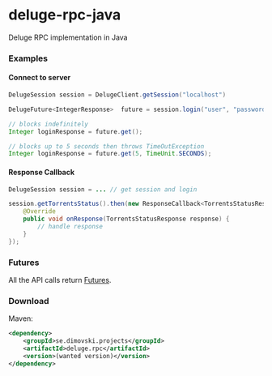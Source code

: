 deluge-rpc-java
===============

Deluge RPC implementation in Java

### Examples

#### Connect to server

```java
DelugeSession session = DelugeClient.getSession("localhost")

DelugeFuture<IntegerResponse>  future = session.login("user", "password");

// blocks indefinitely
Integer loginResponse = future.get();

// blocks up to 5 seconds then throws TimeOutException
Integer loginResponse = future.get(5, TimeUnit.SECONDS);
```

#### Response Callback

```java
DelugeSession session = ... // get session and login

session.getTorrentsStatus().then(new ResponseCallback<TorrentsStatusResponse, DelugeException>() {
    @Override
    public void onResponse(TorrentsStatusResponse response) {
        // handle response
    }
});
```


### Futures

All the API calls return [Futures](http://en.wikipedia.org/wiki/Futures_and_promises).


### Download

Maven:

```xml
<dependency>
    <groupId>se.dimovski.projects</groupId>
    <artifactId>deluge.rpc</artifactId>
    <version>(wanted version)</version>
</dependency>
```